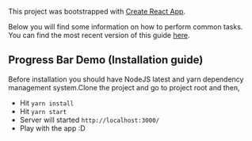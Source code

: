 This project was bootstrapped with [Create React App](https://github.com/facebookincubator/create-react-app).

Below you will find some information on how to perform common tasks.<br>
You can find the most recent version of this guide [here](https://github.com/facebookincubator/create-react-app/blob/master/packages/react-scripts/template/README.md).

## Progress Bar Demo (Installation guide)

Before installation you should have NodeJS latest and yarn dependency management system.Clone the project and go to project root and then,

- Hit `yarn install`
- Hit `yarn start`
- Server will started `http://localhost:3000/`
- Play with the app :D